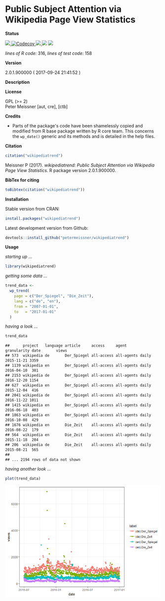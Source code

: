 
<!-- README.md is generated from README.Rmd. Please edit that file -->
Public Subject Attention via Wikipedia Page View Statistics
===========================================================

**Status**

<a href="https://travis-ci.org/petermeissner/wikipediatrend"> <img src="https://api.travis-ci.org/petermeissner/wikipediatrend.svg?branch=master"> <a/> <a href="https://codecov.io/gh/petermeissner/wikipediatrend"> <img src="https://codecov.io/gh/petermeissner/wikipediatrend/branch/master/graph/badge.svg" alt="Codecov" /> </a> <a href="https://cran.r-project.org/package=wikipediatrend"> <img src="http://www.r-pkg.org/badges/version/wikipediatrend"> </a> <img src="http://cranlogs.r-pkg.org/badges/grand-total/wikipediatrend"> <img src="http://cranlogs.r-pkg.org/badges/wikipediatrend">

*lines of R code:* 316, *lines of test code:* 158

**Version**

2.0.1.900000 ( 2017-09-24 21:41:52 )

**Description**

**License**

GPL (&gt;= 2) <br>Peter Meissner \[aut, cre\], \[ctb\]

**Credits**

-   Parts of the package's code have been shamelessly copied and modified from R base package written by R core team. This concerns the `wp_date()` generic and its methods and is detailed in the help files.

**Citation**

``` r
citation("wikipediatrend")
```

Meissner P (2017). *wikipediatrend: Public Subject Attention via Wikipedia Page View Statistics*. R package version 2.0.1.900000.

**BibTex for citing**

``` r
toBibtex(citation("wikipediatrend"))
```

**Installation**

Stable version from CRAN:

``` r
install.packages("wikipediatrend")
```

Latest development version from Github:

``` r
devtools::install_github("petermeissner/wikipediatrend")
```

**Usage**

*starting up ...*

``` r
library(wikipediatrend)
```

*getting some data ...*

``` r
trend_data <- 
  wp_trend(
    page = c("Der_Spiegel", "Die_Zeit"), 
    lang = c("de", "en"), 
    from = "2007-01-01",
    to   = "2017-01-01"
  )
```

*having a look ...*

``` r
trend_data
```

    ##      project   language article     access     agent      granularity date       views
    ## 573  wikipedia de       Der_Spiegel all-access all-agents daily       2015-11-21 3359 
    ## 1139 wikipedia en       Der_Spiegel all-access all-agents daily       2016-04-10  381 
    ## 2153 wikipedia de       Der_Spiegel all-access all-agents daily       2016-12-20 1154 
    ## 627  wikipedia en       Der_Spiegel all-access all-agents daily       2015-12-04  416 
    ## 2041 wikipedia de       Der_Spiegel all-access all-agents daily       2016-11-22 1011 
    ## 1415 wikipedia en       Der_Spiegel all-access all-agents daily       2016-06-18  403 
    ## 1863 wikipedia en       Der_Spiegel all-access all-agents daily       2016-10-08  429 
    ## 1676 wikipedia en       Die_Zeit    all-access all-agents daily       2016-08-22  179 
    ## 564  wikipedia en       Die_Zeit    all-access all-agents daily       2015-11-18  284 
    ## 206  wikipedia de       Die_Zeit    all-access all-agents daily       2015-08-21  565 
    ## 
    ## ... 2194 rows of data not shown

*having another look ...*

``` r
plot(trend_data)
```

![](README_files/figure-markdown_github-ascii_identifiers/unnamed-chunk-16-1.png)

